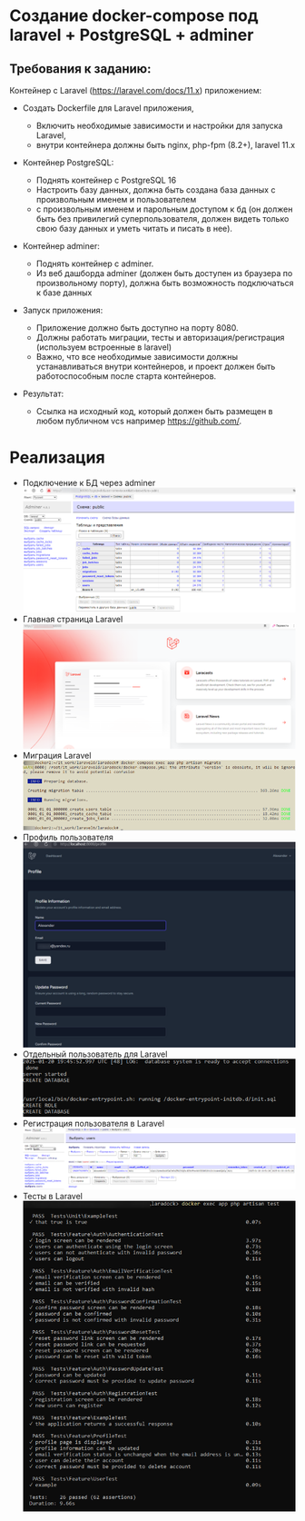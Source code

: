 # Создание docker-compose под laravel + PostgreSQL + adminer

## Требования к заданию:

Контейнер с Laravel (https://laravel.com/docs/11.x) приложением:

* Создать Dockerfile для Laravel приложения,
  
  * Включить необходимые зависимости и настройки для запуска Laravel,
  * внутри контейнера должны быть nginx, php-fpm (8.2+), laravel 11.x
* Контейнер PostgreSQL:
  
  * Поднять контейнер с PostgreSQL 16
  * Настроить базу данных, должна быть создана база данных с произвольным именем и пользователем
  * с произвольным именем и парольным доступом к бд (он должен быть без привилегий суперпользователя, должен видеть только свою базу данных и уметь читать и писать в нее).
* Контейнер adminer:
  
  * Поднять контейнер с adminer.
  * Из веб дашборда adminer (должен быть доступен из браузера по произвольному порту), должна быть возможность подключаться к базе данных
* Запуск приложения:
  
  * Приложение должно быть доступно на порту 8080.
  * Должны работать миграции, тесты и авторизация/регистрация (используем встроенные в laravel)
  * Важно, что все необходимые зависимости должны устанавливаться внутри контейнеров, и проект должен быть работоспособным после старта контейнеров.
* Результат:
  
  * Ссылка на исходный код, который должен быть размещен в любом публичном vcs например https://github.com/.

# Реализация

* Подключение к БД через adminer
  ![adminer_01.png](helps/adminer_01.png)
* Главная страница Laravel
  ![laravel_01.png](helps/laravel_01.png)
* Миграция Laravel
  ![laravel_migration.png](helps/laravel_migration.png)
* Профиль пользователя
  ![laravel_02.png](helps/laravel_02.png)
* Отдельный пользователь для Laravel
  ![db_user.png](helps/db_user.png)
* Регистрация пользователя в Laravel
  ![db_users.png](helps/db_users.png)
* Тесты в Laravel
  ![laravel_tests.png](helps/laravel_tests.png)

